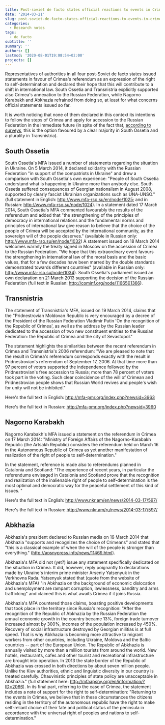 ```yaml
---
title: Post-soviet de facto states official reactions to events in Crimea
date: '2014-03-21'
slug: post-soviet-de-facto-states-official-reactions-to-events-in-crimea
categories:
  - Research notes
tags:
  - de facto
subtitle: ''
summary: ''
authors: []
lastmod: '2020-08-01T19:08:54+02:00'
projects: []
---
```


Representatives of authorities in all four post-Soviet de facto states issued statements in favour of Crimea's referendum as an expression of the right to self-determination and declared their hope that this will contribute to a shift in international law. South Ossetia and Transnistria explicitly supported also Crimea's annexation to the Russian Federation, while Nagorno Karabakh and Abkhazia refrained from doing so, at least for what concerns official statements issued so far.

It is worth noticing that none of them declared in this context its intentions to follow the steps of Crimea and apply for accession to the Russian Federation in the immediate future (in spite of the fact that, [according to surveys](http://www.washingtonpost.com/blogs/monkey-cage/wp/2014/03/20/how-people-in-south-ossetia-abkhazia-and-transnistria-feel-about-annexation-by-russia/), this is the option favoured by a clear majority in South Ossetia and a plurality in Transnistria).

South Ossetia
-------------

South Ossetia's MFA issued a number of statements regarding the situation in Ukraine. On 5 March 2014, it declared solidarity with the Russian Federation "in support of the compatriots in Ukraine" and drew a comparison with South Ossetia's own experience: "People of South Ossetia understand what is happening in Ukraine more than anybody else. South Ossetia suffered consequences of Georgian nationalism in August 2008, supported by clearly fascist Ukrainian organizations such as UNA-UNSO." (full statement in English: <http://www.mfa-rso.su/en/node/1025>; and in Russian: <http://www.mfa-rso.su/node/1024>). In a statement dated 17 March 2014, South Ossetia's MFA commented favourably the results of the referendum and added that "the strengthening of the principles of democracy in international relations and the fundamental norms and principles of international law give reason to believe that the choice of the people of Crimea will be accepted by the international community, as the sovereign will of the people deserves." (available in Russian only: <http://www.mfa-rso.su/en/node/1032>) A statement issued on 18 March 2014 welcomes warmly the treaty signed in Moscow on the accession of Crimea to the Russian Federation. "We hope that this extraordinary event favours the strengthening in international law of the moral basis and the basic values, that for a few decades have been marred by the double standards demonstrated towards different countries" (available in Russian only: <http://www.mfa-rso.su/node/1034>). South Ossetia's parliament issued an own declaration on 21 March 2013 supporting the decision of the Russian Federation (full text in Russian: <http://cominf.org/node/1166501366>).

Transnistria
------------

The statement of Transnistria's MFA, issued on 19 March 2014, claims that the "Pridnestrovian Moldovan Republic is very encouraged by a decree of the President of the Russian Federation Vladimir Putin 'On the recognition of the Republic of Crimea', as well as the address by the Russian leader dedicated to the accession of two new constituent entities to the Russian Federation: the Republic of Crimea and the city of Sevastopol."

The statement highlights the similarities between the recent referendum in Crimea and Transnistria's 2006 referendum: "We are pleased to note that the result in Crimea's referendum corresponds exactly with the result in Pridnestrovian's referendum of September 17, 2006. At that time more than 97 percent of voters supported the independence followed by the Pridnestrovian's free accession to Russia; more than 78 percent of voters took part in the voting. Such clear coincidence of the will of Crimean and Pridnestrovian people shows that Russian World revives and people's wish for unity will not be inhibited."

Here's the full text in English: <http://mfa-pmr.org/index.php?newsid=3963>

Here's the full text in Russian: <http://mfa-pmr.org/index.php?newsid=3960>

Nagorno Karabakh
----------------

Nagorno Karabakh's MFA issued a statement on the referendum in Crimea on 17 March 2014: "Ministry of Foreign Affairs of the Nagorno-Karabakh Republic (the Artsakh Republic) considers the referendum held on March 16 in the Autonomous Republic of Crimea as yet another manifestation of realization of the right of people to self-determination."

In the statement, reference is made also to referendums planned in Catalonia and Scotland: "The experience of recent years, in particular the referendums envisaged in Catalonia and Scotland prove that the recognition and realization of the inalienable right of people to self-determination is the most optimal and democratic way for the peaceful settlement of this kind of issues. "

Here's the full text in English: <http://www.nkr.am/en/news/2014-03-17/597/>

Here's the full text in Russian: <http://www.nkr.am/ru/news/2014-03-17/597/>

Abkhazia
--------

Abkhazia's president declared to Russian media on 16 March 2014 that Abkhazia "supports and recognizes the choice of Crimeans" and stated that "this is a classical example of when the will of the people is stronger than everything." (<http://apsnypress.info/news/11469.html>).

Abkhazia's MFA did not (yet?) issue any statement specifically dedicated on the situation in Crimea. It did, however, reply poignantly to declarations made by Ukraine's interim prime minister Arseniy Yatsenyuk in the Verkhovna Rada. Yatsenyuk stated that (quote from the website of Abkhazia's MFA) "in Abkhazia on the background of economic dislocation and unemployment are rampant corruption, lawlessness, banditry and arms trafficking" and claimed this is what awaits Crimea if it joins Russia.

Abkhazia's MFA countered those claims, boasting positive developments that took place in the territory since Russia's recognition: "After the recognition of the Republic of Abkhazia by the Russian Federation the annual economic growth in the country became 13%, foreign trade turnover increased almost by 300%, incomes of the population increased by 450%. Recovery of social infrastructure destroyed by Georgian militias is at full speed. That is why Abkhazia is becoming more attractive to migrant workers from other countries, including Ukraine, Moldova and the Baltic countries -- part of the European Union. The Republic of Abkhazia is annually visited by more than a million tourists from around the world. New hotels, restaurants, cafes and other tourist and recreational infrastructure are brought into operation. In 2013 the state border of the Republic of Abkhazia was crossed in both directions by about seven million people. Unlike the Kiev authorities, ethnic and linguistic diversity in our country is treated carefully. Chauvinistic principles of state policy are unacceptable in Abkhazia." (full statement here: <http://mfaapsny.org/en/information/?ID=2066>). In its final part, referring to the case of Crimea, the statement includes a note of support for the right to self-determination: "Returning to the events in Crimea, we believe that in these circumstances the citizens residing in the territory of the autonomous republic have the right to make self-reliant choice of their fate and political status of the peninsula in accordance with the universal right of peoples and nations to self-determination."